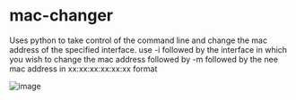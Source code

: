 # mac-changer
Uses python to take control of the command line and change the mac address of the specified interface.
use -i followed by the interface in which you wish to change the mac address followed by -m followed by the nee mac address in xx:xx:xx:xx:xx:xx format

![image](https://github.com/b-giblin/mac-spoofer/assets/91639287/abadb47f-aa26-40e7-adfa-986555e49560)
